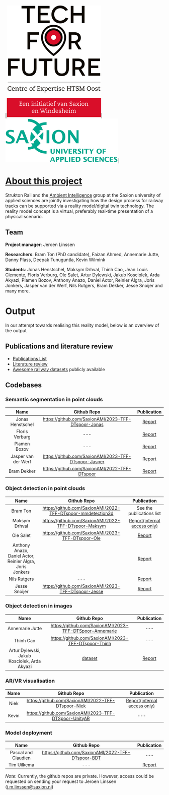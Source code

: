|![Tech for future](images/T4F-volledig-logo.svg)|![Saxion](images/saxion.png)|

# [About this project](https://www.saxion.nl/onderzoek/smart-industry/ambient-intelligence/digital-twinning-voor-spoorontwerp)

Strukton Rail and the [Ambient Intelligence](https://www.saxion.edu/business-and-research/research/smart-industry/ambient-intelligence) 
group at the Saxion university of applied sciences are jointly investigating how the design process for railway tracks can be 
supported via a reality model/digital twin technology. The reality model concept is a virtual, preferably real-time presentation 
of a physical scenario. 

## Team

**Project manager**: Jeroen Linssen​

**Researchers**: Bram Ton (PhD candidate), Faizan Ahmed​, Annemarie Jutte​, Danny Plass​, Deepak Tunuguntla​, Kevin Wilmink​<br/>

**Students**: Jonas Henstschel​, Maksym Drhval​, Thinh Cao​, Jean Louis Clemente​, Floris Verburg​, Ole Salet​, Artur Dylewski, Jakub Kosciolek, 
Arda Akyazi​, Plamen Bozov​, Anthony Anazo, Daniel Actor, Reinier Algra, Joris Jonkers​, Jasper van der Werf​, Nils Rutgers​, Bram Dekker​, 
Jesse Snoijer and many more.

# Output

In our attempt towards realising this reality model, below is an overview of the output

## Publications and literature review
- [Publications List](https://github.com/SaxionAMI/2023-TFF-DTSPoor-Dissemination/blob/main/studentassignments.md)
- [Literature review](https://github.com/SaxionAMI/RailwayPointcloudLiteratureReview)
- [Awesome railway datasets](https://github.com/SaxionAMI/awesome-railway-datasets) publicly available

## Codebases 

### Semantic segmentation in point clouds
|Name|Github Repo|Publication|
|:---:|:---:|:---:|
|Jonas Henstschel​|https://github.com/SaxionAMI/2023-TFF-DTspoor-Jonas|[Report](https://essay.utwente.nl/94542/)|
|Floris Verburg​|---|[Report](https://essay.utwente.nl/89440/)|
|Plamen Bozov​|---|[Report](https://purl.utwente.nl/essays/91791)|
|Jasper van der Werf​|https://github.com/SaxionAMI/2023-TFF-DTspoor-Jasper|[Report](https://essay.utwente.nl/96106/)|
|Bram Dekker​|https://github.com/SaxionAMI/2022-TFF-DTspoor|[Report](https://purl.utwente.nl/essays/97076)|

### Object detection in point clouds
|Name|Github Repo|Publication|
|:---:|:---:|:---:|
|Bram Ton|https://github.com/SaxionAMI/2022-TFF-DTspoor-mmdetection3d|See the publications list|
|Maksym Drhval​|https://github.com/SaxionAMI/2022-TFF-DTspoor-Maksym|[Report(internal access only)](https://saxion.sharepoint.com/:b:/r/teams/o365-team005584/Gedeelde%20documenten/DTspoor/Education/2023-Research%20Assignment-Maksym/Point-Pillar%203D%20Object%20Detection%20of%20Terrestrial%20Laser%20Scans%20of%20Railway%20(2).pdf?csf=1&web=1&e=G3jfFa)|
|Ole Salet|https://github.com/SaxionAMI/2023-TFF-DTspoor-Ole|[Report](https://purl.utwente.nl/essays/97076)|
|Anthony Anazo, Daniel Actor, Reinier Algra, Joris Jonkers​||[Report](https://github.com/SaxionAMI/2023-TFF-DTSPoor-Dissemination/blob/main/ds_ai_parta2_object_detection.pdf)|
|Nils Rutgers​|---|[Report](https://purl.utwente.nl/essays/92901)|
|Jesse Snoijer​|https://github.com/SaxionAMI/2023-TFF-DTspoor-Jesse|[Report](https://purl.utwente.nl/essays/96420)|

### Object detection in images
|Name|Github Repo|Publication|
|:---:|:---:|:---:|
|Annemarie Jutte|https://github.com/SaxionAMI/2023-TFF-DTSpoor-Annemarie|---|
|Thinh Cao​|https://github.com/SaxionAMI/2023-TFF-DTspoor-Thinh|---|
|Artur Dylewski, Jakub Kosciolek, Arda Akyazi​|[dataset](https://saxion.data.surfsara.nl/index.php/f/53420755)|[Report](https://github.com/SaxionAMI/2023-TFF-DTSPoor-Dissemination/blob/main/ds_ai_sign_detection.pdf)|

### AR/VR visualisation
|Name|Github Repo|Publication|
|:---:|:---:|:---:|
|Niek|https://github.com/SaxionAMI/2022-TFF-DTspoor-Niek|[Report(internal access only)](https://saxion.sharepoint.com/:b:/r/teams/o365-team005584/Gedeelde%20documenten/DTspoor/Education/2022-Graduation-Niek/DTspoor%20-%20Tempert,%20Niek%20-%20Afstudeerdossier%20Point%20clouds%20in%20augmented%20reality.pdf?csf=1&web=1&e=EVnIdC)|
|Kevin|https://github.com/SaxionAMI/2023-TFF-DTSpoor-UnityAR|---|

### Model deployment
|Name|Github Repo|Publication|
|:---:|:---:|:---:|
|Pascal and Claudien|https://github.com/SaxionAMI/2022-TFF-DTspoor-BDT|---|
|Tim Uilkema|---|[Report](https://purl.utwente.nl/essays/96346)|

*Note*: Currently, the github repos are private. However, access could be requested on sending your request to Jeroen Linssen (j.m.linssen@saxion.nl)
